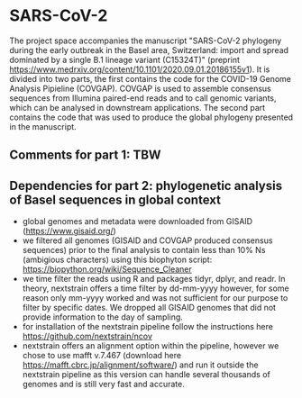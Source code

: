 # SARS-CoV-2

The project space accompanies the manuscript "SARS-CoV-2 phylogeny during the early outbreak in the Basel area, Switzerland: import and spread dominated by a single B.1 lineage variant (C15324T)" (preprint https://www.medrxiv.org/content/10.1101/2020.09.01.20186155v1). It is divided into two parts, the first contains the code for the COVID-19 Genome Analysis Pipieline (COVGAP). COVGAP is used to assemble consensus sequences from Illumina paired-end reads and to call genomic variants, which can be analysed in downstream applications. The second part contains the code that was used to produce the global phylogeny presented in the manuscript. 

## Comments for part 1: TBW


## Dependencies for part 2: phylogenetic analysis of Basel sequences in global context
  - global genomes and metadata were downloaded from GISAID (https://www.gisaid.org/)
  - we filtered all genomes (GISAID and COVGAP produced consensus sequences) prior to the final analysis to contain less than 10% Ns (ambigious characters) using this biophyton script: https://biopython.org/wiki/Sequence_Cleaner
  - we time filter the reads using R and packages tidyr, dplyr, and readr. In theory, nextstrain offers a time filter by dd-mm-yyyy however, for some reason only mm-yyyy worked and was not sufficient for our purpose to filter by specific dates. We dropped all GISAID genomes that did not provide information to the day of sampling.
  - for installation of the nextstrain pipeline follow the instructions here https://github.com/nextstrain/ncov
  - nextstrain offers an alignment option within the pipeline, however we chose to use mafft v.7.467 (download here https://mafft.cbrc.jp/alignment/software/) and run it outside the nextstrain pipeline as this version can handle several thousands of genomes and is still very fast and accurate.
